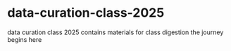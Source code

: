 # data-curation-class-2025
data curation class 2025 contains materials for class digestion
the journey begins here
